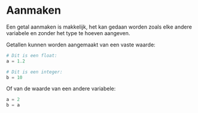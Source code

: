 # Aanmaken

Een getal aanmaken is makkelijk, het kan gedaan worden zoals elke andere variabele en zonder het type te hoeven aangeven.

Getallen kunnen worden aangemaakt van een vaste waarde:

```python
# Dit is een float:
a = 1.2

# Dit is een integer:
b = 10
```

Of van de waarde van een andere variabele:

```python
a = 2
b = a
```
